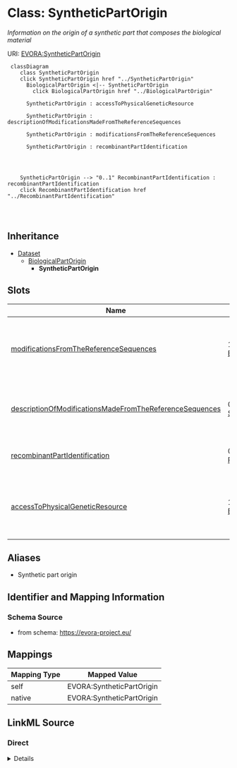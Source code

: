 

# Class: SyntheticPartOrigin


_Information on the origin of a synthetic part that composes the biological material_





URI: [EVORA:SyntheticPartOrigin](https://evora-project.eu/SyntheticPartOrigin)






```mermaid
 classDiagram
    class SyntheticPartOrigin
    click SyntheticPartOrigin href "../SyntheticPartOrigin"
      BiologicalPartOrigin <|-- SyntheticPartOrigin
        click BiologicalPartOrigin href "../BiologicalPartOrigin"
      
      SyntheticPartOrigin : accessToPhysicalGeneticResource
        
      SyntheticPartOrigin : descriptionOfModificationsMadeFromTheReferenceSequences
        
      SyntheticPartOrigin : modificationsFromTheReferenceSequences
        
      SyntheticPartOrigin : recombinantPartIdentification
        
          
    
    
    SyntheticPartOrigin --> "0..1" RecombinantPartIdentification : recombinantPartIdentification
    click RecombinantPartIdentification href "../RecombinantPartIdentification"

        
      
```





## Inheritance
* [Dataset](Dataset.md)
    * [BiologicalPartOrigin](BiologicalPartOrigin.md)
        * **SyntheticPartOrigin**



## Slots

| Name | Cardinality and Range | Description | Inheritance |
| ---  | --- | --- | --- |
| [modificationsFromTheReferenceSequences](modificationsFromTheReferenceSequences.md) | 1 <br/> [Boolean](Boolean.md) | Set to TRUE if there was is any modification made from the reference sequence | direct |
| [descriptionOfModificationsMadeFromTheReferenceSequences](descriptionOfModificationsMadeFromTheReferenceSequences.md) | 0..1 <br/> [String](String.md) | List the modifications mades from the reference sequence if any | direct |
| [recombinantPartIdentification](recombinantPartIdentification.md) | 0..1 <br/> [RecombinantPartIdentification](RecombinantPartIdentification.md) | Identification of a recombinant part | [BiologicalPartOrigin](BiologicalPartOrigin.md) |
| [accessToPhysicalGeneticResource](accessToPhysicalGeneticResource.md) | 1 <br/> [Boolean](Boolean.md) | Reference of the permit identifiers for access to the genetic resource, appli... | [BiologicalPartOrigin](BiologicalPartOrigin.md) |







## Aliases


* Synthetic part origin



## Identifier and Mapping Information







### Schema Source


* from schema: https://evora-project.eu/




## Mappings

| Mapping Type | Mapped Value |
| ---  | ---  |
| self | EVORA:SyntheticPartOrigin |
| native | EVORA:SyntheticPartOrigin |







## LinkML Source

<!-- TODO: investigate https://stackoverflow.com/questions/37606292/how-to-create-tabbed-code-blocks-in-mkdocs-or-sphinx -->

### Direct

<details>
```yaml
name: SyntheticPartOrigin
description: Information on the origin of a synthetic part that composes the biological
  material
from_schema: https://evora-project.eu/
aliases:
- Synthetic part origin
is_a: BiologicalPartOrigin
slots:
- modificationsFromTheReferenceSequences
- descriptionOfModificationsMadeFromTheReferenceSequences
slot_usage:
  modificationsFromTheReferenceSequences:
    name: modificationsFromTheReferenceSequences
    description: Set to TRUE if there was is any modification made from the reference
      sequence
    aliases:
    - modifications from the reference sequence(s)
    range: boolean
    required: true
    multivalued: false
  descriptionOfModificationsMadeFromTheReferenceSequences:
    name: descriptionOfModificationsMadeFromTheReferenceSequences
    description: List the modifications mades from the reference sequence if any
    aliases:
    - description of modification(s) made from the reference sequence(s)
    range: string
    required: false
    multivalued: false

```
</details>

### Induced

<details>
```yaml
name: SyntheticPartOrigin
description: Information on the origin of a synthetic part that composes the biological
  material
from_schema: https://evora-project.eu/
aliases:
- Synthetic part origin
is_a: BiologicalPartOrigin
slot_usage:
  modificationsFromTheReferenceSequences:
    name: modificationsFromTheReferenceSequences
    description: Set to TRUE if there was is any modification made from the reference
      sequence
    aliases:
    - modifications from the reference sequence(s)
    range: boolean
    required: true
    multivalued: false
  descriptionOfModificationsMadeFromTheReferenceSequences:
    name: descriptionOfModificationsMadeFromTheReferenceSequences
    description: List the modifications mades from the reference sequence if any
    aliases:
    - description of modification(s) made from the reference sequence(s)
    range: string
    required: false
    multivalued: false
attributes:
  modificationsFromTheReferenceSequences:
    name: modificationsFromTheReferenceSequences
    description: Set to TRUE if there was is any modification made from the reference
      sequence
    from_schema: https://evora-project.eu/
    aliases:
    - modifications from the reference sequence(s)
    rank: 1000
    alias: modificationsFromTheReferenceSequences
    owner: SyntheticPartOrigin
    domain_of:
    - SyntheticPartOrigin
    range: boolean
    required: true
    multivalued: false
  descriptionOfModificationsMadeFromTheReferenceSequences:
    name: descriptionOfModificationsMadeFromTheReferenceSequences
    description: List the modifications mades from the reference sequence if any
    from_schema: https://evora-project.eu/
    aliases:
    - description of modification(s) made from the reference sequence(s)
    rank: 1000
    alias: descriptionOfModificationsMadeFromTheReferenceSequences
    owner: SyntheticPartOrigin
    domain_of:
    - SyntheticPartOrigin
    range: string
    required: false
    multivalued: false
  recombinantPartIdentification:
    name: recombinantPartIdentification
    description: Identification of a recombinant part
    comments:
    - Information not required if the current biological part constitutes the complete
      biological material
    from_schema: https://evora-project.eu/
    aliases:
    - recombinant part identification
    rank: 1000
    alias: recombinantPartIdentification
    owner: SyntheticPartOrigin
    domain_of:
    - BiologicalPartOrigin
    range: RecombinantPartIdentification
    required: false
    multivalued: false
  accessToPhysicalGeneticResource:
    name: accessToPhysicalGeneticResource
    description: Reference of the permit identifiers for access to the genetic resource,
      applicable if the genetic resource falls under Access and Benefit-Sharing (ABS)
      regulations
    from_schema: https://evora-project.eu/
    aliases:
    - access to physical genetic resource
    rank: 1000
    alias: accessToPhysicalGeneticResource
    owner: SyntheticPartOrigin
    domain_of:
    - BiologicalPartOrigin
    range: boolean
    required: true
    multivalued: false

```
</details>